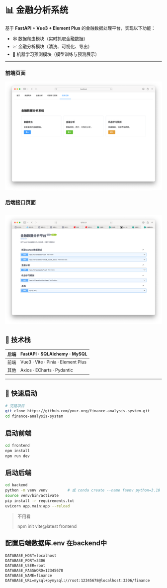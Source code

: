 # 📊 金融分析系统

基于 **FastAPI + Vue3 + Element Plus** 的金融数据处理平台，实现以下功能：

- 🕸️ 数据爬虫模块（实时抓取金融数据）
- 📈 金融分析模块（清洗、可视化、导出）
- 🤖 机器学习预测模块（模型训练与预测展示）

---
### 前端页面
![img1.png](docs/img1.png)
### 后端接口页面
![img.png](docs/img.png)
---

## 🧰 技术栈

| 后端       | FastAPI · SQLAlchemy · MySQL |
| ---------- | ----------------------------- |
| 前端       | Vue3 · Vite · Pinia · Element Plus |
| 其他       | Axios · ECharts · Pydantic |

---

## 🚀 快速启动

```bash
# 克隆项目
git clone https://github.com/your-org/finance-analysis-system.git
cd finance-analysis-system
```

## 启动前端
```bash
cd frontend
npm install
npm run dev
```
## 启动后端
```bash
cd backend
python -m venv venv         # 或 conda create --name faenv python=3.10
source venv/bin/activate
pip install -r requirements.txt
uvicorn app.main:app --reload
```

> 不用看
> 
> npm init vite@latest frontend

## 配置后端数据库.env 在backend中
```angular2html
DATABASE_HOST=localhost
DATABASE_PORT=3306
DATABASE_USER=root
DATABASE_PASSWORD=12345678
DATABASE_NAME=finance
DATABASE_URL=mysql+pymysql://root:12345678@localhost:3306/finance
```


